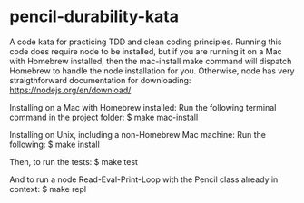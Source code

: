 # pencil-durability-kata
A code kata for practicing TDD and clean coding principles.
Running this code does require node to be installed, but if you are running it on a Mac with Homebrew installed, then the mac-install make command will dispatch Homebrew to handle the node installation for you. Otherwise, node has very straigthforward documentation for downloading:
    https://nodejs.org/en/download/

Installing on a Mac with Homebrew installed:
Run the following terminal command in the project folder:
    $ make mac-install

Installing on Unix, including a non-Homebrew Mac machine:
Run the following:
    $ make install

Then, to run the tests:
    $ make test

And to run a node Read-Eval-Print-Loop with the Pencil class already in context:
    $ make repl